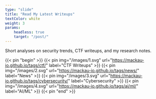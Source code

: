 ```yaml
---
type: "slide"
title: "Read My Latest Writeups"
textColor: white
weight: 3
params:
    headless: true
    target: "/post/"
---
```


Short analyses on security trends, CTF writeups, and my research notes.

{{< pin "begin" >}}
{{< pin img="/images/1.svg" url="https://mackau-io.github.io/tags/ctf/" label="CTF Writeups" >}}
{{< pin img="/images/2.svg" url="https://mackau-io.github.io/tags/news/" label="News" >}}
{{< pin img="/images/3.svg" url="https://mackau-io.github.io/tags/cybersecurity/" label="Cybersecurity" >}}
{{< pin img="/images/4.svg" url="https://mackau-io.github.io/tags/ai/ml/" label="AI/ML" >}}
{{< pin "end" >}}


